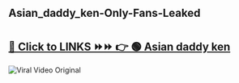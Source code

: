 
 ## Asian_daddy_ken-Only-Fans-Leaked

# <h2><a href="https://clipsfans.com/Asian_daddy_ken&ref=git">🔗 Click to LINKS ⏩⏩ 👉 🟢 Asian daddy ken </a></h2>

<a href="https://clipsfans.com/Asian_daddy_ken&ref=git" rel="nofollow" data-target="animated-image.originalLink"><img src="https://i.ibb.co.com/xMMVF88/686577567.gif" alt="Viral Video Original" style="max-width: 100%; display: inline-block;" data-target="animated-image.originalImage"></a>
